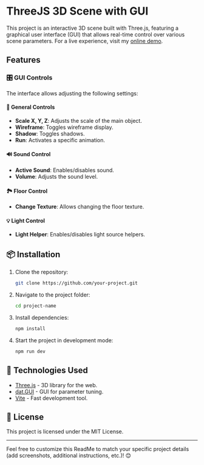 # ThreeJS 3D Scene with GUI

This project is an interactive 3D scene built with Three.js, featuring a graphical user interface (GUI) that allows real-time control over various scene parameters.
For a live experience, visit my [online demo](https://runningfox-ui.vercel.app/).

## Features

### 🎛️ GUI Controls
The interface allows adjusting the following settings:

#### 🔹 General Controls
- **Scale X, Y, Z**: Adjusts the scale of the main object.
- **Wireframe**: Toggles wireframe display.
- **Shadow**: Toggles shadows.
- **Run**: Activates a specific animation.

#### 🔊 Sound Control
- **Active Sound**: Enables/disables sound.
- **Volume**: Adjusts the sound level.

#### 🏞️ Floor Control
- **Change Texture**: Allows changing the floor texture.

#### 💡 Light Control
- **Light Helper**: Enables/disables light source helpers.

## 📦 Installation

1. Clone the repository:
   ```bash
   git clone https://github.com/your-project.git
   ```
2. Navigate to the project folder:
   ```bash
   cd project-name
   ```
3. Install dependencies:
   ```bash
   npm install
   ```
4. Start the project in development mode:
   ```bash
   npm run dev
   ```

## 🚀 Technologies Used
- [Three.js](https://threejs.org/) - 3D library for the web.
- [dat.GUI](https://github.com/dataarts/dat.gui) - GUI for parameter tuning.
- [Vite](https://vitejs.dev/) - Fast development tool.

## 📜 License
This project is licensed under the MIT License.

---

Feel free to customize this ReadMe to match your specific project details (add screenshots, additional instructions, etc.)! 😊

